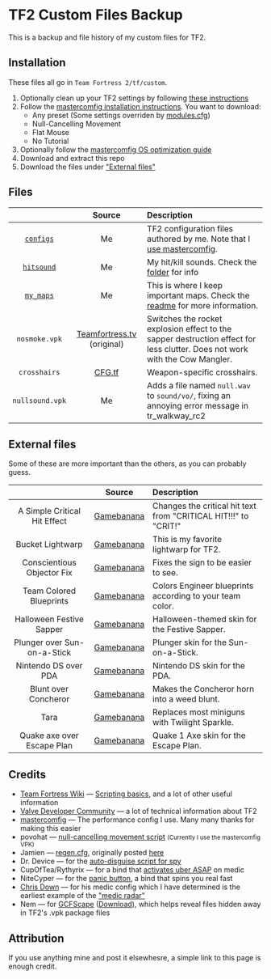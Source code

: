 TF2 Custom Files Backup
=======================

This is a backup and file history of my custom files for TF2.

## Installation

These files all go in `Team Fortress 2/tf/custom`.

1. Optionally clean up your TF2 settings by following [these instructions][mastercomfig-clean]
2. Follow the [mastercomfig installation instructions][mastercomfig]. You want to download:
    * Any preset (Some settings overriden by [modules.cfg](/configs/cfg/overrides/modules.cfg))
    * Null-Cancelling Movement
    * Flat Mouse
    * No Tutorial
3. Optionally follow the [mastercomfig OS optimization guide][mastercomfig-optimization]
4. Download and extract this repo
5. Download the files under ["External files"](#external-files)

## Files

|                                   | Source                                       | Description
| :-:                               | :-:                                          | :-
| [`configs`](/config/cfg/)         | Me                                           | TF2 configuration files authored by me. Note that I [use mastercomfig][mastercomfig-customization].
| [`hitsound`](/hitsound/sound/ui/) | Me                                           | My hit/kill sounds. Check the [folder](/hitsound/sound/ui/) for info
| [`my_maps`](/my_maps/maps/)       | Me                                           | This is where I keep important maps. Check the [readme](/my_maps/maps) for more information.
| `nosmoke.vpk`                     | [Teamfortress.tv][source-nosmoke] (original) | Switches the rocket explosion effect to the sapper destruction effect for less clutter. Does not work with the Cow Mangler.
| `crosshairs`                      | [CFG.tf][source-crosshairs]                  | Weapon-specific crosshairs.
| `nullsound.vpk`                   | Me                                           | Adds a file named `null.wav` to `sound/vo/`, fixing an annoying error message in tr_walkway_rc2

## External files 

Some of these are more important than the others, as you can probably guess.

|                              | Source                       | Description
| :-:                          | :-:                          | :-
| A Simple Critical Hit Effect | [Gamebanana][source-crit]    | Changes the critical hit text from "CRITICAL HIT!!!" to "CRIT!"
| Bucket Lightwarp             | [Gamebanana][source-bucket]  | This is my favorite lightwarp for TF2.
| Conscientious Objector Fix   | [Gamebanana][source-sign]    | Fixes the sign to be easier to see.
| Team Colored Blueprints      | [Gamebanana][source-bp]      | Colors Engineer blueprints according to your team color. |
| Halloween Festive Sapper     | [Gamebanana][source-sapper]  | Halloween-themed skin for the Festive Sapper. |
| Plunger over Sun-on-a-Stick  | [Gamebanana][source-plunger] | Plunger skin for the Sun-on-a-Stick. |
| Nintendo DS over PDA         | [Gamebanana][source-dspda]   | Nintendo DS skin for the PDA. |
| Blunt over Concheror         | [Gamebanana][source-weed]    | Makes the Concheror horn into a weed blunt. |
| Tara                | [Gamebanana][source-tara]    | Replaces most miniguns with Twilight Sparkle. |
| Quake axe over Escape Plan   | [Gamebanana][source-qaxe]    | Quake 1 Axe skin for the Escape Plan. |  

## Credits

* [Team Fortress Wiki][credits-tf2wiki]    — [Scripting basics][credits-tf2wiki-scripting], and a lot of other useful information
* [Valve Developer Community][credits-vdc] — a lot of technical information about TF2
* [mastercomfig][credits-mastercomfig]     — The performance config I use. Many many thanks for making this easier
* povohat                                  — [null-cancelling movement script][credits-nullcancel] <small>(Currently I use the mastercomfig VPK)</small>
* Jamien                                   — [regen.cfg](configs/cfg/regen.cfg), originally posted [here][credits-regen]
* Dr. Device                               — for the [auto-disguise script for spy][credits-autodisguise]
* CupOfTea/Rythyrix                        — for a bind that [activates uber ASAP][credits-instauber] on medic
* NiteCyper                                — for the [panic button][credits-panic], a bind that spins you real fast
* [Chris Down][credits-chrisdown]          — for his medic config which I have determined is the earliest example of the ["medic radar"][credits-chrisdown-radar]
* Nem                                      — for [GCFScape][credits-gcfscape] ([Download][credits-gcfscape-dl]), which helps reveal files hidden away in TF2's .vpk package files

## Attribution

If you use anything mine and post it elsewhesre, a simple link to this page is enough credit.

[mastercomfig]:               https://docs.mastercomfig.com/latest/setup/install/
[mastercomfig-clean]:         https://docs.mastercomfig.com/latest/setup/clean_up/
[mastercomfig-optimization]:  https://docs.mastercomfig.com/latest/os/
[mastercomfig-customization]: https://docs.mastercomfig.com/latest/customization/custom_configs/

[source-crosshairs]:          https://cfg.tf/tools/crosshairs/
[source-nosmoke]:             http://www.teamfortress.tv/25647/no-explosion-smoke-script
[source-bucket]:              https://gamebanana.com/skins/145214
[source-crit]:                https://gamebanana.com/effects/4759
[source-sign]:                https://gamebanana.com/mods/426147
[source-bp]:                  https://gamebanana.com/mods/434750
[source-sapper]:              https://gamebanana.com/mods/403966
[source-plunger]:             https://gamebanana.com/mods/317015
[source-dspda]:               https://gamebanana.com/mods/479185
[source-weed]:                https://gamebanana.com/mods/475545
[source-tara]:                https://gamebanana.com/mods/404105
[source-qaxe]:                https://gamebanana.com/mods/205029

[credits-tf2wiki]:            https://wiki.teamfortress.com/
[credits-tf2wiki-scripting]:  https://wiki.teamfortress.com/wiki/Scripting
[credits-vdc]:                https://developer.valvesoftware.com/
[credits-mastercomfig]:       https://mastercomfig.com
[credits-nullcancel]:         https://web.archive.org/web/20191124005113/http://ozfortress.com/showpost.php?p=624355
[credits-regen]:              https://web.archive.org/web/20130313024621/http://forums.tf2jump.com/index.php?topic=566.0
[credits-autodisguise]:       https://web.archive.org/web/20150404074844/http://tf2wiki.net/wiki/spy_scripts#Toggle_Auto_Disguise_on_attack
[credits-instauber]:          https://web.archive.org/web/20150321060517/http://tf2wiki.net/wiki/Medic_scripts#InstaUber
[credits-panic]:              https://web.archive.org/web/20150327135717/http://tf2wiki.net:80/wiki/Pyro_scripts#Pyro_Panic_Button
[credits-chrisdown]:          https://chrisdown.name/tf2/
[credits-chrisdown-radar]:    https://github.com/tf2configs/tf2configs/blob/master/medic#L42
[credits-gcfscape]:           https://nemstools.github.io/pages/GCFScape.html
[credits-gcfscape-dl]:        https://nemstools.github.io/pages/GCFScape-Download.html
